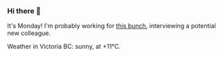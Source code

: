 ### Hi there :wave:

It's Monday! I'm probably working for [this bunch](https://github.com/kohofinancial), interviewing a potential new colleague.

Weather in Victoria BC: sunny, at +11°C.
